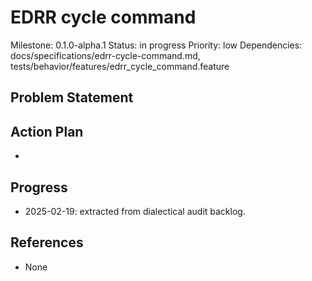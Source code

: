 # EDRR cycle command
Milestone: 0.1.0-alpha.1
Status: in progress
Priority: low
Dependencies: docs/specifications/edrr-cycle-command.md, tests/behavior/features/edrr_cycle_command.feature

## Problem Statement
<description>


## Action Plan
- <tasks>

## Progress
- 2025-02-19: extracted from dialectical audit backlog.

## References
- None
